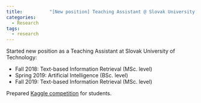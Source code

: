 ```yaml
---
title:      	"[New position] Teaching Assistant @ Slovak University of Technology"
categories:
  - Research
tags:
  - research
---
```

Started new position as a Teaching Assistant at Slovak University of Technology:
<!--more-->

- Fall 2018: Text-based Information Retrieval (MSc. level)
- Spring 2019: Artificial Intelligence (BSc. level)
- Fall 2019: Text-based Information Retrieval (MSc. level)

Prepared [Kaggle competition](https://www.kaggle.com/c/vi-challenge-20192020/overview) for students.
